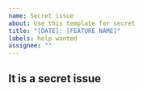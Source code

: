 ```yaml
---
name: Secret issue
about: Use this template for secret
title: "[DATE]: [FEATURE NAME]"
labels: help wanted
assignee: ""
---
```


## It is a secret issue